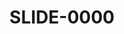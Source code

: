---
layout: showcase
title: "SLIDE-0000"
android: https://play.google.com/store/apps/details?id=com.jeremyoduber.slide
website: http://jeremyoduber.itch.io/slide-0000
---